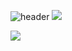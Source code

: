 ![header](https://capsule-render.vercel.app/api?type=waving&color=gradient&height=300&section=header&text=welcome😊😊)
<img src = "https://img.shields.io/badge/#00599C?style=flat-square&logo=cplusplus&logoColor=white"/>

<img src="https://img.shields.io/badge/Python-3776AB?style=flat-square&logo=Python&logoColor=white"/>
